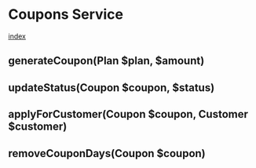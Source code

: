 # Coupons Service

[index](../index.md)

## generateCoupon(Plan $plan, $amount)
> 

## updateStatus(Coupon $coupon, $status)
>

## applyForCustomer(Coupon $coupon, Customer $customer)
>

## removeCouponDays(Coupon $coupon)
>
